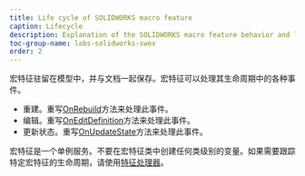 ```yaml
---
title: Life cycle of SOLIDWORKS macro feature
caption: Lifecycle
description: Explanation of the SOLIDWORKS macro feature behavior and life cycle
toc-group-name: labs-solidworks-swex
order: 2
---
```

宏特征驻留在模型中，并与文档一起保存。宏特征可以处理其生命周期中的各种事件。

* 重建。重写[OnRebuild](https://docs.codestack.net/swex/macro-feature/html/M_CodeStack_SwEx_MacroFeature_MacroFeatureEx_OnRebuild.htm)方法来处理此事件。
* 编辑。重写[OnEditDefinition](https://docs.codestack.net/swex/macro-feature/html/M_CodeStack_SwEx_MacroFeature_MacroFeatureEx_OnEditDefinition.htm)方法来处理此事件。
* 更新状态。重写[OnUpdateState](https://docs.codestack.net/swex/macro-feature/html/M_CodeStack_SwEx_MacroFeature_MacroFeatureEx_OnUpdateState.htm)方法来处理此事件。

宏特征是一个单例服务。不要在宏特征类中创建任何类级别的变量。如果需要跟踪特定宏特征的生命周期，请使用[特征处理器](feature-handler)。